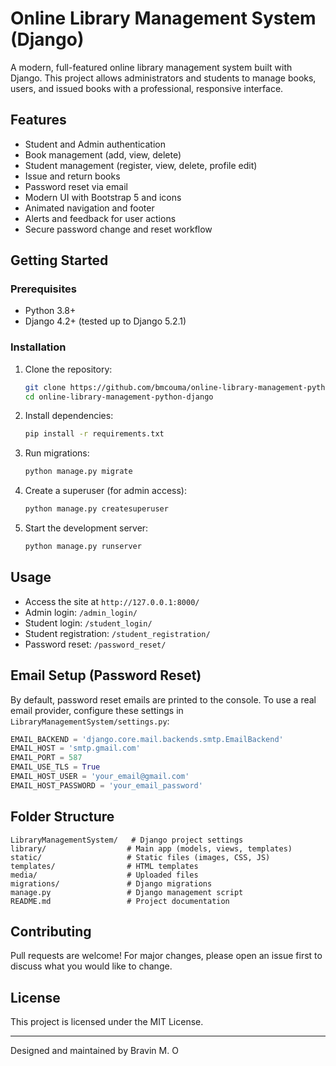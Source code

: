 # Online Library Management System (Django)

A modern, full-featured online library management system built with Django. This project allows administrators and students to manage books, users, and issued books with a professional, responsive interface.

## Features

- Student and Admin authentication
- Book management (add, view, delete)
- Student management (register, view, delete, profile edit)
- Issue and return books
- Password reset via email
- Modern UI with Bootstrap 5 and icons
- Animated navigation and footer
- Alerts and feedback for user actions
- Secure password change and reset workflow

## Getting Started

### Prerequisites

- Python 3.8+
- Django 4.2+ (tested up to Django 5.2.1)

### Installation

1. Clone the repository:
   ```bash
   git clone https://github.com/bmcouma/online-library-management-python-django.git
   cd online-library-management-python-django
   ```
2. Install dependencies:
   ```bash
   pip install -r requirements.txt
   ```
3. Run migrations:
   ```bash
   python manage.py migrate
   ```
4. Create a superuser (for admin access):
   ```bash
   python manage.py createsuperuser
   ```
5. Start the development server:
   ```bash
   python manage.py runserver
   ```

## Usage

- Access the site at `http://127.0.0.1:8000/`
- Admin login: `/admin_login/`
- Student login: `/student_login/`
- Student registration: `/student_registration/`
- Password reset: `/password_reset/`

## Email Setup (Password Reset)

By default, password reset emails are printed to the console. To use a real email provider, configure these settings in `LibraryManagementSystem/settings.py`:

```python
EMAIL_BACKEND = 'django.core.mail.backends.smtp.EmailBackend'
EMAIL_HOST = 'smtp.gmail.com'
EMAIL_PORT = 587
EMAIL_USE_TLS = True
EMAIL_HOST_USER = 'your_email@gmail.com'
EMAIL_HOST_PASSWORD = 'your_email_password'
```

## Folder Structure

```
LibraryManagementSystem/   # Django project settings
library/                  # Main app (models, views, templates)
static/                   # Static files (images, CSS, JS)
templates/                # HTML templates
media/                    # Uploaded files
migrations/               # Django migrations
manage.py                 # Django management script
README.md                 # Project documentation
```

## Contributing

Pull requests are welcome! For major changes, please open an issue first to discuss what you would like to change.

## License

This project is licensed under the MIT License.

---

Designed and maintained by Bravin M. O
